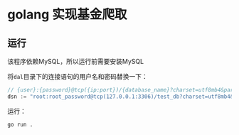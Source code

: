 # golang 实现基金爬取

## 运行
该程序依赖MySQL，所以运行前需要安装MySQL

将`dal`目录下的连接语句的用户名和密码替换一下：
```go
// {user}:{password}@tcp({ip:port})/{database_name}?charset=utf8mb4&parseTime=True&loc=Local
dsn := "root:root_password@tcp(127.0.0.1:3306)/test_db?charset=utf8mb4&parseTime=True&loc=Local"
```

运行：
```shell
go run .
```
